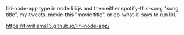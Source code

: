 liri-node-app
type in node liri.js and then either
spotify-this-song "song title", my-tweets, movie-this "movie title", or do-what-it-says 
to run liri. 

https://t-williams13.github.io/liri-node-app/
